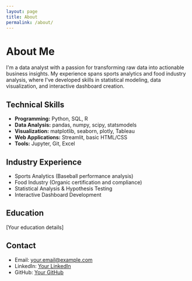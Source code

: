 ```yaml
---
layout: page
title: About
permalink: /about/
---
```


# About Me

I'm a data analyst with a passion for transforming raw data into actionable business insights. My experience spans sports analytics and food industry analysis, where I've developed skills in statistical modeling, data visualization, and interactive dashboard creation.

## Technical Skills
- **Programming:** Python, SQL, R
- **Data Analysis:** pandas, numpy, scipy, statsmodels  
- **Visualization:** matplotlib, seaborn, plotly, Tableau
- **Web Applications:** Streamlit, basic HTML/CSS
- **Tools:** Jupyter, Git, Excel

## Industry Experience
- Sports Analytics (Baseball performance analysis)
- Food Industry (Organic certification and compliance)
- Statistical Analysis & Hypothesis Testing
- Interactive Dashboard Development

## Education
[Your education details]

## Contact
- Email: your.email@example.com
- LinkedIn: [Your LinkedIn](linkedin-url)
- GitHub: [Your GitHub](github-url)
